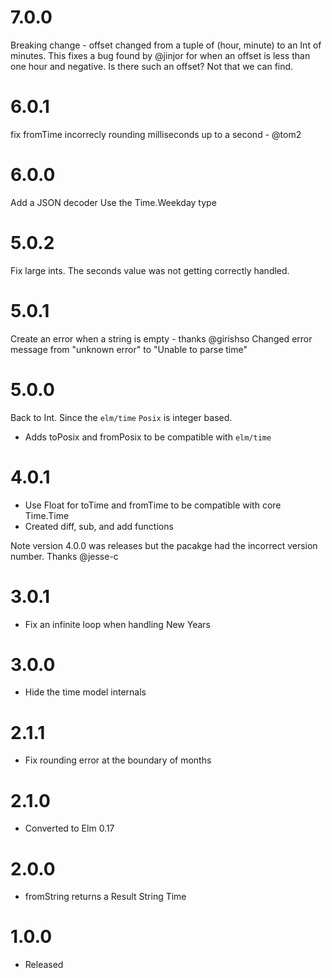 # 7.0.0
Breaking change - offset changed from a tuple of (hour, minute) to an Int of minutes.
This fixes a bug found by @jinjor for when an offset is less than one hour and
negative. Is there such an offset? Not that we can find.

# 6.0.1
fix fromTime incorrecly rounding milliseconds up to a second - @tom2

# 6.0.0
Add a JSON decoder
Use the Time.Weekday type

# 5.0.2
Fix large ints.  The seconds value was not getting correctly handled.

# 5.0.1
Create an error when a string is empty - thanks @girishso
Changed error message from "unknown error" to "Unable to parse time"


# 5.0.0
Back to Int. Since the `elm/time` `Posix` is integer based.

* Adds toPosix and fromPosix to be compatible with `elm/time`

# 4.0.1
* Use Float for toTime and fromTime to be compatible with core Time.Time
* Created diff, sub, and add functions

Note version 4.0.0 was releases but the pacakge had the incorrect version number. Thanks @jesse-c

# 3.0.1
* Fix an infinite loop when handling New Years

# 3.0.0
* Hide the time model internals

# 2.1.1
* Fix rounding error at the boundary of months

# 2.1.0
* Converted to Elm 0.17

# 2.0.0
* fromString returns a Result String Time

# 1.0.0
* Released
